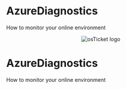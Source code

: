 # AzureDiagnostics
How to monitor your online environment
<p align="center">
<img src="https://i.imgur.com/Clzj7Xs.png" alt="osTicket logo"/>
</p>

<h1>AzureDiagnostics</h1>
How to monitor your online environment <br />
